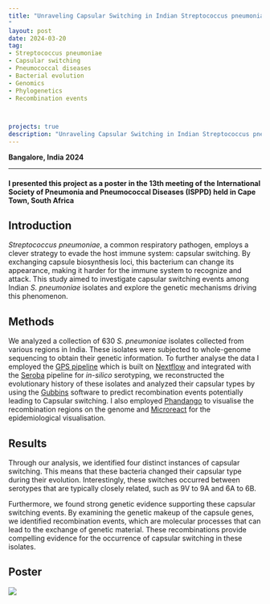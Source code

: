 ```yaml
---
title: "Unraveling Capsular Switching in Indian Streptococcus pneumoniae Isolates (ISPPD conference poster)
"
layout: post
date: 2024-03-20
tag:
- Streptococcus pneumoniae
- Capsular switching
- Pneumococcal diseases
- Bacterial evolution
- Genomics
- Phylogenetics
- Recombination events



projects: true
description: "Unraveling Capsular Switching in Indian Streptococcus pneumoniae Isolates"
---
```


**Bangalore, India 2024**

---
#### I presented this project as a poster in the 13th meeting of the International Society of Pneumonia and Pneumococcal Diseases (ISPPD) held in Cape Town, South Africa
## Introduction
*Streptococcus pneumoniae*, a common respiratory pathogen, employs a clever strategy to evade the host immune system: capsular switching. By exchanging capsule biosynthesis loci, this bacterium can change its appearance, making it harder for the immune system to recognize and attack. This study aimed to investigate capsular switching events among Indian *S. pneumoniae* isolates and explore the genetic mechanisms driving this phenomenon.

## Methods
We analyzed a collection of 630 *S. pneumoniae* isolates collected from various regions in India. These isolates were subjected to whole-genome sequencing to obtain their genetic information. To further analyse the data I employed the [GPS pipeline](https://github.com/sanger-bentley-group/gps-pipeline) which is built on [Nextflow](https://www.nextflow.io/) and integrated with the [Seroba](https://sanger-pathogens.github.io/seroba/) pipeline for *in-silico* serotyping, we reconstructed the evolutionary history of these isolates and analyzed their capsular types by using the [Gubbins](https://github.com/nickjcroucher/gubbins) software to predict recombination events potentially leading to Capsular switching. I also employed [Phandango](https://jameshadfield.github.io/phandango/#/) to visualise the recombination regions on the genome and [Microreact](https://microreact.org/) for the epidemiological visualisation.
## Results
Through our analysis, we identified four distinct instances of capsular switching. This means that these bacteria changed their capsular type during their evolution. Interestingly, these switches occurred between serotypes that are typically closely related, such as 9V to 9A and 6A to 6B.

Furthermore, we found strong genetic evidence supporting these capsular switching events. By examining the genetic makeup of the capsule genes, we identified recombination events, which are molecular processes that can lead to the exchange of genetic material. These recombinations provide compelling evidence for the occurrence of capsular switching in these isolates.

## Poster

<div style="display: flex; flex-wrap: wrap; gap: 10px;">
    <img src="{{site.url}}/assets/images/isppd_poster.png" style="border:none; width:auto; max-height:832px;" />
</div>